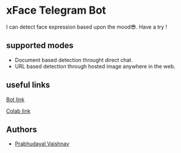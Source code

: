 
# xFace Telegram Bot

I can detect face expression based upon the mood😎. Have a try !

## supported modes

- Document based detection throught direct chat.
- URL based detection through hosted image anywhere in the web.


## useful links

[Bot link](https://t.me/x_face_expression_bot)
 
[Colab link](https://colab.research.google.com/drive/1bgf-pjbJ8zxq5AcIO1VlfsEye-OhrPAb?usp=sharing)


## Authors

- [Prabhudayal Vaishnav](https://www.github.com/xprabhudayal)

